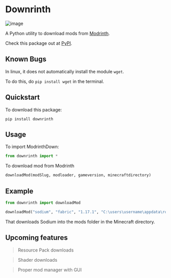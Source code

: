 # Downrinth
![image](https://github.com/v-pun215/Downrinth/assets/67716965/f507c2df-3aab-4a8e-bf73-1ad17a49083d)





A Python utility to download mods from [Modrinth](https://modrinth.com). 

Check this package out at [PyPI](https://pypi.org/project/downrinth/).
## Known Bugs
In linux, it does not automatically install the module ```wget```. 

To do this, do ```pip install wget``` in the terminal.

## Quickstart
To download this package:
```command
pip install downrinth
```

## Usage

To import ModrinthDown:
```python
from downrinth import *
```

To download mod from Modrinth
```python
downloadMod(modSlug, modloader, gameversion, minecraftdirectory)
```

## Example
```python
from downrinth import downloadMod

downloadMod("sodium", "fabric", "1.17.1", "C:\users\username\appdata\roaming\.minecraft")
```
That downloads Sodium into the mods folder in the Minecraft directory.


## Upcoming features
> Resource Pack downloads

> Shader downloads

> Proper mod manager with GUI
